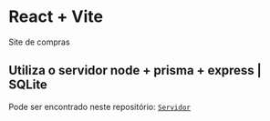 # React + Vite

 Site de compras

## Utiliza o servidor node + prisma + express | SQLite

Pode ser encontrado neste repositório: [`Servidor`](https://github.com/Olivetta21/Unigran_ServPrismaSQLite)

